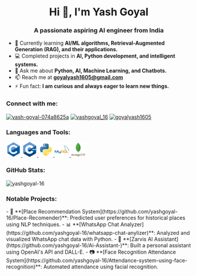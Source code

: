 <h1 align="center">Hi 👋, I'm Yash Goyal</h1>
<h3 align="center">A passionate aspiring AI engineer from India</h3>

- 🌱 Currently learning **AI/ML algorithms, Retrieval-Augmented Generation (RAG), and their applications.**  
- 💻 Completed projects in **AI, Python development, and intelligent systems.**  
- 💬 Ask me about **Python, AI, Machine Learning, and Chatbots.**  
- 📫 Reach me at **goyalyash1605@gmail.com**  
- ⚡ Fun fact: **I am curious and always eager to learn new things.**

<h3 align="left">Connect with me:</h3>
<p align="left">
<a href="https://linkedin.com/in/yash-goyal-074a8625a/" target="blank">
<img align="center" src="https://raw.githubusercontent.com/rahuldkjain/github-profile-readme-generator/master/src/images/icons/Social/linked-in-alt.svg" alt="yash-goyal-074a8625a" height="30" width="40" /></a>
<a href="https://instagram.com/yashgoyal_16" target="blank">
<img align="center" src="https://raw.githubusercontent.com/rahuldkjain/github-profile-readme-generator/master/src/images/icons/Social/instagram.svg" alt="yashgoyal_16" height="30" width="40" /></a>
<a href="https://www.hackerrank.com/goyalyash1605" target="blank">
<img align="center" src="https://raw.githubusercontent.com/rahuldkjain/github-profile-readme-generator/master/src/images/icons/Social/hackerrank.svg" alt="goyalyash1605" height="30" width="40" /></a>
</p>

<h3 align="left">Languages and Tools:</h3>
<p align="left"> 
<a href="https://www.cprogramming.com/" target="_blank" rel="noreferrer"> 
<img src="https://raw.githubusercontent.com/devicons/devicon/master/icons/c/c-original.svg" alt="c" width="40" height="40"/> 
</a> 
<a href="https://www.w3schools.com/cpp/" target="_blank" rel="noreferrer"> 
<img src="https://raw.githubusercontent.com/devicons/devicon/master/icons/cplusplus/cplusplus-original.svg" alt="cplusplus" width="40" height="40"/> 
</a> 
<a href="https://www.python.org" target="_blank" rel="noreferrer"> 
<img src="https://raw.githubusercontent.com/devicons/devicon/master/icons/python/python-original.svg" alt="python" width="40" height="40"/> 
</a> 
<a href="https://www.mysql.com/" target="_blank" rel="noreferrer"> 
<img src="https://raw.githubusercontent.com/devicons/devicon/master/icons/mysql/mysql-original-wordmark.svg" alt="mysql" width="40" height="40"/> 
</a> 
<a href="https://www.mongodb.com/" target="_blank" rel="noreferrer"> 
<img src="https://raw.githubusercontent.com/devicons/devicon/master/icons/mongodb/mongodb-original-wordmark.svg" alt="mongodb" width="40" height="40"/> 
</a> 
</p>

<h3 align="left">GitHub Stats:</h3>
<p>
<img align="center" src="https://github-readme-stats.vercel.app/api/top-langs?username=yashgoyal-16&show_icons=true&locale=en&layout=compact" alt="yashgoyal-16" />
</p>

<h3 align="left">Notable Projects:</h3>
- 🌟 **[Place Recommendation System](https://github.com/yashgoyal-16/Place-Recomender)**: Predicted user preferences for historical places using NLP techniques.  
- 📊 **[WhatsApp Chat Analyzer](https://github.com/yashgoyal-16/whatsapp-chat-anylizer)**: Analyzed and visualized WhatsApp chat data with Python.  
- 🧠 **[Zarvis AI Assistant](https://github.com/yashgoyal-16/Ai-Assistant-)**: Built a personal assistant using OpenAI's API and DALL-E.  
- 📷 **[Face Recognition Attendance System](https://github.com/yashgoyal-16/Attendance-system-using-face-recognition)**: Automated attendance using facial recognition.  
